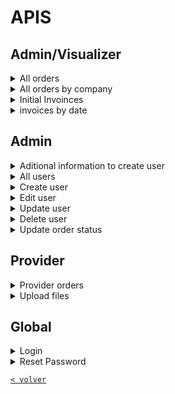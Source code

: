 # APIS

## Admin/Visualizer

<details>
	<summary>All orders</summary>
Get all orders from all providers

<br>

GET
```php
{url}/allOrders/{token}
```
BODY
```php
// no data
```
RESPONSE 
```json
[
	{
		"general_total_to_pay": 19910.01,
		"general_total_debt": 19910.01,
		"general_total_pay": 0,
		"companies": [
			{
				"id": 8,
				"social_reason": "Donnelly and Sons",
				"rfc": "SIN ASIGNAR",
				"orders_total": 1,
				"total_to_pay": 204,
				"total_debt": 204,
				"total_pay": 0,
				"orders": [
					{
						"id": 1,
						"code_sale": "PED1230",
						"type_purchase": "Pedido",
						"sequence": "COMPRAS PEDIDO",
						"company": "PROMO LIFE",
						"code_purchase": "OC9691",
						"order_date": "2023-02-13 19:16:56",
						"provider_name": "Donnelly and Sons",
						"provider_address": "8873 Hessel Square\nReillyfort, OR 59045",
						"planned_date": "2023-02-22 16:52:34",
						"supplier_representative": "Prof. Andreanne Yundt",
						"total": "204.00",
						"status": 1,
						"invoice": null,
						"xml": null,
						"payment_status": "En validacion",
						"products_data": [
							{
								"data": {
								"id": 1,
								"odoo_product_id": "43",
								"product": "delectus enim",
								"description": "Voluptatem voluptatum rem sint optio inventore id.",
								"planned_date": "2023-02-23 06:51:55",
								"company": "PROMO LIFE",
								"quantity": "1714",
								"quantity_delivered": "1714",
								"quantity_invoiced": "1067",
								"measurement_unit": "Pieza",
								"unit_price": "52.00",
								"subtotal": "507.00",
								"pucharse_order_id": 1,
								}
							}
						]
					},
					{
						"id": 11,
						"social_reason": "Kiehn, Mayert and Sauer",
						"rfc": "SIN ASIGNAR",
						"orders_total": 1,
						"total_to_pay": 130,
						"total_debt": 130,
						"total_pay": 0,
						"orders": [
							{
								"id": 2,
								"code_sale": "PED5656",
								"type_purchase": "Pedido",
								"sequence": "COMPRAS PEDIDO",
								"company": "BH TRADEMARKET",
								"code_purchase": "OT1093",
								"order_date": "2023-02-12 04:21:27",
								"provider_name": "Kiehn, Mayert and Sauer",
								"provider_address": "30875 Zackary Tunnel Suite 375\nLake Nolanland, MO 84295",
								"planned_date": "2023-02-23 00:53:13",
								"supplier_representative": "Dr. Oral Monahan MD",
								"total": "130.00",
								"status": 1,
								"invoice": null,
								"xml": null,
								"payment_status": "En validacion",
								"products_data": [
									{
										"id": 2,
										"odoo_product_id": "99",
										"product": "odio molestias",
										"description": "Aut atque iure saepe eos.",
										"planned_date": "2023-02-22 05:28:01",
										"company": "PROMO LIFE",
										"quantity": "1996",
										"quantity_delivered": "1996",
										"quantity_invoiced": "966",
										"measurement_unit": "Pieza",
										"unit_price": "7.00",
										"subtotal": "889.00",
										"pucharse_order_id": 2
									},
									{
										"id": 3,
										"odoo_product_id": "140",
										"product": "ut nulla",
										"description": "Voluptatibus dolorum minus repudiandae laudantium.",
										"planned_date": "2023-02-17 04:53:20",
										"company": "PROMO LIFE",
										"quantity": "1097",
										"quantity_delivered": "1097",
										"quantity_invoiced": "154",
										"measurement_unit": "Pieza",
										"unit_price": "72.00",
										"subtotal": "626.00",
										"pucharse_order_id": 2
									}
								]
							}
						]
					},
				]
			},
		]
	}
]
```

ERROR RESPONSE 
```json
[
	{
		"message": "Token invalido"
	}
]
```
```json
[
	{
		"message": "Acceso restringido"
	}
]
```
</details>




<details>
	<summary>All orders by company </summary>
Get all orders from a specific providers

<br>

GET
```php
{url}/allOrdersByCompany/{token}
```
BODY
```php
// no data
```
RESPONSE 
```json
[
	{
		"social_reason": "BH TRADE MARKET SA DE CV",
		"companies": [
			{
				"id": 48,
				"social_reason": "ABEL MANZANO SANCHEZ",
				"rfc": "SIN ASIGNAR",
				"orders_total": 1,
				"total_to_pay": 3352.4,
				"total_debt": 3352.4,
				"total_pay": 0,
				"orders": [
					{
						"id": 21,
						"code_sale": "PED-15068",
						"type_purchase": "Pedido",
						"sequence": "COMPRAS PEDIDOS",
						"company": "BH TRADE MARKET SA DE CV",
						"code_purchase": "OC-12985",
						"order_date": "2022-01-28 16:53:08",
						"provider_name": "ABEL MANZANO SANCHEZ",
						"provider_address": "TITERES, 1301 A, LOS REGUILETES, México, 67286, México, Centro",
						"planned_date": "2022-02-01 16:52:57",
						"supplier_representative": "TEAM VDE",
						"total": "3352.40",
						"status": 1,
						"invoice": null,
						"xml": null,
						"payment_status": "En validacion",
						"products_data": [
							{
								"id": 43,
								"odoo_product_id": "40215",
								"product": "GAFETE PVC 8.5X5.5 CON SUAJE PARA LANDYARD",
								"description": "GAFETE PVC 8.5X5.5 CON SUAJE PARA LANDYARD",
								"planned_date": "2022-02-01 16:52:57",
								"company": "BH TRADE MARKET SA DE CV",
								"quantity": "100",
								"quantity_delivered": "0",
								"quantity_invoiced": "100",
								"measurement_unit": "Pieza",
								"unit_price": "16.00",
								"subtotal": "1600.00",
								"pucharse_order_id": 21
							},
							{
							"id": 44,
							"odoo_product_id": "43118",
							"product": "LANDYARD SATINADO 85X2 CM SUBLIMADO 1 CARA LOGO MARGARITA VILLE",
							"description": "LANDYARD SATINADO 85X2 CM SUBLIMADO 1 CARA LOGO MARGARITA VILLE",
							"planned_date": "2022-02-01 16:53:01",
							"company": "BH TRADE MARKET SA DE CV",
							"quantity": "100",
							"quantity_delivered": "0",
							"quantity_invoiced": "100",
							"measurement_unit": "Pieza",
							"unit_price": "12.90",
							"subtotal": "1290.00",
							"pucharse_order_id": 21
							}
						]
					}
				]
			},
			{
				"id": 49,
				"social_reason": "FOR PROMOTIONAL, S.A. DE C.V.",
				"rfc": "SIN ASIGNAR",
				"orders_total": 1,
				"total_to_pay": 6436.61,
				"total_debt": 6436.61,
				"total_pay": 0,
				"orders": [
					{
						"id": 22,
						"code_sale": "PED-15006",
						"type_purchase": "Pedido",
						"sequence": "COMPRAS PEDIDOS",
						"company": "BH TRADE MARKET SA DE CV",
						"code_purchase": "OC-12957",
						"order_date": "2021-05-06 21:22:06",
						"provider_name": "FOR PROMOTIONAL, S.A. DE C.V.",
						"provider_address": " ",
						"planned_date": "2021-05-07 21:21:52",
						"supplier_representative": "FERNANDA MICHELL DIAZ HERNANDEZ",
						"total": "6436.61",
						"status": 1,
						"invoice": null,
						"xml": null,
						"payment_status": "En validacion",
						"products_data": [
							{
							"id": 45,
							"odoo_product_id": "42993",
							"product": "Cilindro color azul DEXTER de plástico con tapa enroscable",
							"description": "Cilindro color azul DEXTER de plástico con tapa enroscable",
							"planned_date": "2021-05-07 21:21:52",
							"company": "BH TRADE MARKET SA DE CV",
							"quantity": "510",
							"quantity_delivered": "510",
							"quantity_invoiced": "510",
							"measurement_unit": "Pieza",
							"unit_price": "10.88",
							"subtotal": "5548.80",
							"pucharse_order_id": 22
							}
						]
					}
				]
			}
		]
	},
	{
		"social_reason": "PROMO LIFE",
		"companies": [
			{
				"id": 48,
				"social_reason": "ABEL MANZANO SANCHEZ",
				"rfc": "SIN ASIGNAR",
				"orders_total": 1,
				"total_to_pay": 3352.4,
				"total_debt": 3352.4,
				"total_pay": 0,
				"orders": [
					{
						"id": 21,
						"code_sale": "PED-15068",
						"type_purchase": "Pedido",
						"sequence": "COMPRAS PEDIDOS",
						"company": "BH TRADE MARKET SA DE CV",
						"code_purchase": "OC-12985",
						"order_date": "2022-01-28 16:53:08",
						"provider_name": "ABEL MANZANO SANCHEZ",
						"provider_address": "TITERES, 1301 A, LOS REGUILETES, México, 67286, México, Centro",
						"planned_date": "2022-02-01 16:52:57",
						"supplier_representative": "TEAM VDE",
						"total": "3352.40",
						"status": 1,
						"invoice": null,
						"xml": null,
						"payment_status": "En validacion",
						"products_data": [
							{
								"id": 43,
								"odoo_product_id": "40215",
								"product": "GAFETE PVC 8.5X5.5 CON SUAJE PARA LANDYARD",
								"description": "GAFETE PVC 8.5X5.5 CON SUAJE PARA LANDYARD",
								"planned_date": "2022-02-01 16:52:57",
								"company": "BH TRADE MARKET SA DE CV",
								"quantity": "100",
								"quantity_delivered": "0",
								"quantity_invoiced": "100",
								"measurement_unit": "Pieza",
								"unit_price": "16.00",
								"subtotal": "1600.00",
								"pucharse_order_id": 21
							},
							{
								"id": 44,
								"odoo_product_id": "43118",
								"product": "LANDYARD SATINADO 85X2 CM SUBLIMADO 1 CARA LOGO MARGARITA VILLE",
								"description": "LANDYARD SATINADO 85X2 CM SUBLIMADO 1 CARA LOGO MARGARITA VILLE",
								"planned_date": "2022-02-01 16:53:01",
								"company": "BH TRADE MARKET SA DE CV",
								"quantity": "100",
								"quantity_delivered": "0",
								"quantity_invoiced": "100",
								"measurement_unit": "Pieza",
								"unit_price": "12.90",
								"subtotal": "1290.00",
								"pucharse_order_id": 21
							}
						]
					}
				]
			}
		]
	},
]
```

ERROR RESPONSE 
```json
[
	{
		"message": "Token invalido"
	}
]
```
```json
[
	{
		"message": "Acceso restringido"
	}
]
```
</details>

<details>
	<summary>Initial Invoinces</summary>
Get all orders by company, per a specific cut day (today) and the next orders

<br>

GET
```php
{url}/generalInitialInvoinces
```
BODY
```php
{
	// no data
}
```
RESPONSE 
```json
[
    {
        "social_reason": "BH TRADE MARKET SA DE CV",
        "order_data": [
            {
                "general_total_to_pay": 0,
                "general_total_debt": 0,
                "general_total_pay": 0,
                "first_date_data": [
                    {
                        "date": "2022-12-22",
                        "first_date_total_to_pay": 0,
                        "first_date_total_debt": 0,
                        "first_date_total_pay": 0
                    }
                ],
                "second_date_data": [
                    {
                        "date": "2023-01-22",
                        "second_date_total_to_pay": 0,
                        "second_date_total_debt": 0,
                        "second_date_total_pay": 0
                    }
                ],
                "third_date_data": [
                    {
                        "date": "2023-02-22",
                        "third_date_total_to_pay": 0,
                        "third_date_total_debt": 0,
                        "third_date_total_pay": 0
                    }
                ],
                "next_orders_data": []
            }
        ]
    },
    {
        "social_reason": "PROMO LIFE",
        "order_data": [
            {
                "general_total_to_pay": 4448,
                "general_total_debt": 4448,
                "general_total_pay": 0,
                "first_date_data": [
                    {
                        "date": "2022-12-22",
                        "first_date_total_to_pay": 0,
                        "first_date_total_debt": 0,
                        "first_date_total_pay": 0
                    }
                ],
                "second_date_data": [
                    {
                        "date": "2023-01-22",
                        "second_date_total_to_pay": 2199,
                        "second_date_total_debt": 2199,
                        "second_date_total_pay": 0
                    }
                ],
                "third_date_data": [
                    {
                        "date": "2023-02-22",
                        "third_date_total_to_pay": 2249,
                        "third_date_total_debt": 2249,
                        "third_date_total_pay": 0
                    }
                ],
                "next_orders_data": [
                    {
                        "id": 1,
                        "code_sale": "PED1230",
                        "type_purchase": "Pedido",
                        "sequence": "COMPRAS PEDIDO",
                        "company": "PROMO LIFE",
                        "code_purchase": "OC9691",
                        "order_date": "2023-02-13 19:16:56",
                        "provider_name": "Donnelly and Sons",
                        "provider_address": "8873 Hessel Square\nReillyfort, OR 59045",
                        "planned_date": "2023-02-23 16:52:34",
                        "supplier_representative": "Prof. Andreanne Yundt",
                        "total": "204.00",
                        "status": 1,
                        "invoice": null,
                        "xml": null,
                        "payment_status": "En validacion"
                    }
                ]
            }
        ]
    },
]
```

</details>


<details>
	<summary> invoices by date</summary>
Get all orders by company, per a specific cut day and the next orders

<br>

POST
```php
{url}/invoicesByDate
```
BODY
```php
{
	"end": "2023-02-21"
}
```
RESPONSE 
```json
[
    {
        "social_reason": "BH TRADE MARKET SA DE CV",
        "order_data": [
            {
                "general_total_to_pay": 0,
                "general_total_debt": 0,
                "general_total_pay": 0,
                "first_date_data": [
                    {
                        "date": "2022-12-21",
                        "first_date_total_to_pay": 0,
                        "first_date_total_debt": 0,
                        "first_date_total_pay": 0
                    }
                ],
                "second_date_data": [
                    {
                        "date": "2023-01-21",
                        "second_date_total_to_pay": 0,
                        "second_date_total_debt": 0,
                        "second_date_total_pay": 0
                    }
                ],
                "third_date_data": [
                    {
                        "date": "2023-02-21",
                        "third_date_total_to_pay": 0,
                        "third_date_total_debt": 0,
                        "third_date_total_pay": 0
                    }
                ],
                "next_orders_data": []
            }
        ]
    },
    {
        "social_reason": "PROMO LIFE",
        "order_data": [
            {
                "general_total_to_pay": 4398,
                "general_total_debt": 4398,
                "general_total_pay": 0,
                "first_date_data": [
                    {
                        "date": "2022-12-21",
                        "first_date_total_to_pay": 0,
                        "first_date_total_debt": 0,
                        "first_date_total_pay": 0
                    }
                ],
                "second_date_data": [
                    {
                        "date": "2023-01-21",
                        "second_date_total_to_pay": 2199,
                        "second_date_total_debt": 2199,
                        "second_date_total_pay": 0
                    }
                ],
                "third_date_data": [
                    {
                        "date": "2023-02-21",
                        "third_date_total_to_pay": 2199,
                        "third_date_total_debt": 2199,
                        "third_date_total_pay": 0
                    }
                ],
                "next_orders_data": [
                    {
                        "id": 14,
                        "code_sale": "PED6659",
                        "type_purchase": "Pedido",
                        "sequence": "COMPRAS PEDIDO",
                        "company": "PROMO LIFE",
                        "code_purchase": "OT8717",
                        "order_date": "2023-02-10 14:50:18",
                        "provider_name": "Muller-Nitzsche",
                        "provider_address": "78555 Hermann Loaf Apt. 953\nKunzebury, SC 91198",
                        "planned_date": "2023-02-22 10:20:51",
                        "supplier_representative": "Mitchell Sauer",
                        "total": "50.00",
                        "status": 1,
                        "invoice": null,
                        "xml": null,
                        "payment_status": "En validacion"
                    },
                    {
                        "id": 1,
                        "code_sale": "PED1230",
                        "type_purchase": "Pedido",
                        "sequence": "COMPRAS PEDIDO",
                        "company": "PROMO LIFE",
                        "code_purchase": "OC9691",
                        "order_date": "2023-02-13 19:16:56",
                        "provider_name": "Donnelly and Sons",
                        "provider_address": "8873 Hessel Square\nReillyfort, OR 59045",
                        "planned_date": "2023-02-22 16:52:34",
                        "supplier_representative": "Prof. Andreanne Yundt",
                        "total": "204.00",
                        "status": 1,
                        "invoice": null,
                        "xml": null,
                        "payment_status": "En validacion"
                    }
                ]
            }
        ]
    },
]
```

ERROR RESPONSE 
```json
[
	{
		"message": "ordenes no disponibles en fecha seleccionada"
	}
]
```

</details>



## Admin

<details>
	<summary>Aditional information to create user</summary>
Specific information to create, update a user, or filter information.
<br>

GET
```php
{url}/requiredUserData
```
BODY
```php
// no data
```
RESPONSE 
```json
[
	{
		"roles": [
			{
				"id": 1,
				"name": "admin",
				"display_name": "administrador",
				"description": "",
				"created_at": "2023-02-22T17:25:23.000000Z",
				"updated_at": "2023-02-22T17:25:23.000000Z"
			},
			{
				"id": 2,
				"name": "provider",
				"display_name": "proveedor",
				"description": "",
				"created_at": "2023-02-22T17:25:23.000000Z",
				"updated_at": "2023-02-22T17:25:23.000000Z"
			},
			{
				"id": 3,
				"name": "billtopay",
				"display_name": "cuentas por pagar",
				"description": "",
				"created_at": "2023-02-22T17:25:23.000000Z",
				"updated_at": "2023-02-22T17:25:23.000000Z"
			},
			{
				"id": 4,
				"name": "visualizer",
				"display_name": "visualizador",
				"description": "",
				"created_at": "2023-02-22T17:25:23.000000Z",
				"updated_at": "2023-02-22T17:25:23.000000Z"
			}
		],
		"companies": [
			{
				"id": 1,
				"social_reason": "SIN ASIGNAR",
				"rfc": "SIN ASIGNAR",
				"created_at": "2023-02-22T17:25:23.000000Z",
				"updated_at": "2023-02-22T17:25:23.000000Z"
			},
			{
				"id": 2,
				"social_reason": "BH TRADE MARKET SA DE CV",
				"rfc": "0987654321",
				"created_at": "2023-02-22T17:25:23.000000Z",
				"updated_at": "2023-02-22T17:25:23.000000Z"
			},
			{
				"id": 3,
				"social_reason": "PROMO LIFE S DE RL DE CV",
				"rfc": "1234123412",
				"created_at": "2023-02-22T17:25:23.000000Z",
				"updated_at": "2023-02-22T17:25:23.000000Z"
			},
		]
	}
]
```
</details>

<details>
	<summary>All users</summary>
Get all the users from the database
<br>

GET
```php
{url}/allUsers/{token}
```
BODY
```php
// no data
```
RESPONSE 
```json
[
    {
        "users": [
            {
                "id": 1,
                "fullname": "Nombre Administrador",
                "rfc": "123456789012",
                "email": "admin@test.com",
                "status_id": 1,
                "local_company_id": 1,
                "provider_company": null,
                "role_id": 1
            },
            {
                "id": 2,
                "fullname": "Nombre Administrador 2",
                "rfc": "35467869756",
                "email": "admin2@test.com",
                "status_id": 1,
                "local_company_id": 1,
                "provider_company": null,
                "role_id": 1
            },
            {
                "id": 3,
                "fullname": "Nombre Cuentas por pagar",
                "rfc": "1122334455",
                "email": "billtopay@test.com",
                "status_id": 1,
                "local_company_id": 1,
                "provider_company": null,
                "role_id": 3
            },
            {
                "id": 4,
                "fullname": "Nombre Visualizador",
                "rfc": "9988776655",
                "email": "visualizer@test.com",
                "status_id": 1,
                "local_company_id": 1,
                "provider_company": null,
                "role_id": 4
            },
        ],
        "providers": [
            {
                "id": 5,
                "fullname": "Alta Lynch II",
                "rfc": null,
                "email": "regan.stoltenberg@example.org",
                "status_id": 1,
                "local_company_id": null,
                "provider_company": "Donnelly and Sons",
                "role_id": 2
            },
            {
                "id": 6,
                "fullname": "Ms. Marquise Mante III",
                "rfc": null,
                "email": "milo.frami@example.org",
                "status_id": 1,
                "local_company_id": null,
                "provider_company": "Kiehn, Mayert and Sauer",
                "role_id": 2
            },
            {
                "id": 7,
                "fullname": "Kelton Dach",
                "rfc": null,
                "email": "marian34@example.org",
                "status_id": 1,
                "local_company_id": null,
                "provider_company": "McKenzie, Fritsch and Reynolds",
                "role_id": 2
            },
            {
                "id": 8,
                "fullname": "Pansy Larson II",
                "rfc": null,
                "email": "worn@example.com",
                "status_id": 1,
                "local_company_id": null,
                "provider_company": "Jones Ltd",
                "role_id": 2
            },
            {
                "id": 9,
                "fullname": "Ms. Elyssa Kshlerin",
                "rfc": null,
                "email": "aubrey.upton@example.org",
                "status_id": 1,
                "local_company_id": null,
                "provider_company": "Schumm-Parker",
                "role_id": 2
            },
            {
                "id": 10,
                "fullname": "Danial Littel",
                "rfc": null,
                "email": "murazik.sam@example.com",
                "status_id": 1,
                "local_company_id": null,
                "provider_company": "Emard Inc",
                "role_id": 2
            },
        ]
    }
]
```
</details>


<details>
	<summary>Create user</summary>
Create new user in database.

---

### Reference data

Roles

| role_id      | name |
| ----------- | ----------- |
| 1  | Administrador   |
| 2  | Proveedor     |
| 3  | Cuentas por pagar     |
| 4  | Visualizador        |

LocalCompanies

| local_company_id      | name |
| ----------- | ----------- |
| 1  | BH TRADE MARKET SA DE CV   |
| 2  | PROMO LIFE S DE RL DE CV     |
| 3  | TRADE MARKET 57   |

Status

| id | name |
| ----------- | ----------- |
| 1  | activo  |
| 2  | baja    |

<br/>

To set a provider_company, check  **Aditional information to create user**

<br/>

### Data to send

| Required data      | type |
| ----------- | ----------- |
| fullname | String      |
| email | String      |
| password  | String  |
| status_id | int  |
| role_id | int  |
| token | String  |


| Optional data      | value |
| ----------- | ----------- |
| rfc  | String or null |
| local_company_id | int  |
| provider_company | String or null |

<br/>

---

<br>

POST
```php
{url}/storeUser
```
BODY
```json
{
	"fullname": "User fullname",
    "rfc": "User rfc | no required",
    "email":"User email",
    "password": "User password",
    "role_id": 1 ,
    "provider_company":  "Provider company name",
	"local_company_id":  1 ,
	"token": "Admin token",
}
```
RESPONSE 
```json
[	
	{
		"message": "Usuario creado satisfactoriamente"
		
	}
]

```

ERROR RESPONSE 
```json
[	
	{
		"message": "Este correo ya está en uso"
		
	}
]

```

```json
[	
	{
		"message": "Token invalidoe"
		
	}
]

```

```json
[	
	{
		"message": "Acceso restringido"
		
	}
]

```

</details>

<details>
	<summary>Edit user</summary>
Get specific information for a user.

<br>

GET
```php
{url}/editUser/{user_id}
```
BODY
```php
// no data
```
RESPONSE 
```json
[	
	{
		"id": 1,
		"fullname": "Admin name",
		"rfc": "123456789012",
		"email": "admin@test.com",
		"status_id": 1,
		"provider_company": "Provider company name",
		"local_company_id": 1,
		"role_id": 1
	}
]
```

ERROR RESPONSE 
```json
[
	{
		"message": "Usuario no encontrado"
	}
]
```
</details>


<details>
	<summary>Update user</summary>
Update specific information for a user.

---

### Reference data

Roles

| role_id      | name |
| ----------- | ----------- |
| 1  | Administrador   |
| 2  | Proveedor     |
| 3  | Cuentas por pagar     |
| 4  | Visualizador        |

LocalCompanies

| local_company_id      | name |
| ----------- | ----------- |
| 1  | BH TRADE MARKET SA DE CV   |
| 2  | PROMO LIFE S DE RL DE CV     |
| 3  | TRADE MARKET 57   |

Status

| id | name |
| ----------- | ----------- |
| 1  | activo  |
| 2  | baja    |

To set a provider_company, check  **Aditional information to create user**

<br/>

### Data to send

| Required data      | type |
| ----------- | ----------- |
| id  | int       |
| fullname | String      |
| email | String      |
| status_id | int  |
| role_id | int  |
| token | String  |


| Optional data      | value |
| ----------- | ----------- |
| rfc  | String or null |
| password  | String or null     |
| local_company_id | int  |
| provider_company | String or null |

<br/>

---


POST
```php
{url}/updateUser
```
BODY
```json
{

	"id": 1,
	"fullname": "Admin name",
	"rfc": "123456789012",
	"email": "admin@test.com",
	"status_id": 1,
	"provider_company": "Provider company name",
	"local_company_id": 1,
	"role_id": 1,
	"token": "admin token",
}
```
RESPONSE 
```json
[	
	{
		"message": "usuario actualizado satisfactoriamente",
	}
]
```

ERROR RESPONSE 
```json
[
	{
		"message": "Token invalido"
	}
]
```

```json
[
	{
		"message": "Acceso restringido"
	}
]
```
</details>


<details>
	<summary>Delete user</summary>
Delete specific information for a user (Change status)

<br>

---

### Data to send

| Required data      | type |
| ----------- | ----------- |
| id  | int       |
| token | String  |


<br/>

---

POST
```php
{url}/deleteUser
```
BODY
```json
{
	"id": 1,
	"token" : "Admin token",
}
```
RESPONSE 
```json
[	
	{
		"message": "Usuario eliminado satisfactoriamente"
	}
]
```

ERROR RESPONSE 
```json
[
	{
		"message": "Usuario no encontrado"
	}
]
```
```json
[
	{
		"message": "Token invalido"
	}
]
```
```json
[
	{
		"message": "Acceso restringido"
	}
]
```

</details>

<details>
	<summary>Update order status</summary>
Change the order status from the orders.

---

### Reference data

Status

| id      | name |  
| ----------- | ----------- |
| 1 | En validacion   | 
| 2 | Validado     | 
| 3 | Por pagar | 
| 4 | Pagado  | 

<br>

### Data to send

| Required data      | type |
| ----------- | ----------- |
| token  | String       |
| order_id | int  |
| status | int  |


<br/>

---


POST
```php
{url}/updateOrderStatus
```
BODY
```json
{
	"token": "Admin token" ,
	"order_id" : 1,
	"status" : 1,
}
```
RESPONSE 
```json
[	
	{
		"message": "Orden actualizada correctamente"
	}
]
```

ERROR RESPONSE 
```json
[
	{
		"message": "Acceso restringido"
	}
]
```
```json
[
	{
		"message": "Token invalido"
	}
]
```

</details>



## Provider

<details>
	<summary>Provider orders</summary>
Get all the orders by provider that match with the logged user.

<br>

GET
```php
{url}/providerOrders/{token}
```
BODY
```php
// no data
```
RESPONSE 
```json
[
    {
        "id": 11,
        "code_sale": "PED4103",
        "type_purchase": "Pedido",
        "sequence": "COMPRAS MAQUILA",
        "company": "BH TRADEMARKET",
        "code_purchase": "OC9122",
        "order_date": "2023-02-14 15:34:24",
        "provider_name": "Bosco LLC",
        "provider_address": "96418 Aliyah Canyon\nSouth Kristyview, CA 44481",
        "planned_date": "2023-02-23 06:42:38",
        "supplier_representative": "Berry Roob",
        "total": "817.00",
        "status": 1,
        "invoice": null,
        "xml": null,
        "payment_status": "En validacion",
        "product": [
            {
                "id": 21,
                "odoo_product_id": "55",
                "product": "deleniti quia",
                "description": "At voluptatem est corrupti saepe accusantium.",
                "planned_date": "2023-02-20 21:29:21",
                "company": "PROMO LIFE",
                "quantity": "245",
                "quantity_delivered": "245",
                "quantity_invoiced": "154",
                "measurement_unit": "Pieza",
                "unit_price": "59.00",
                "subtotal": "317.00",
                "pucharse_order_id": 11
            },
            {
                "id": 22,
                "odoo_product_id": "25",
                "product": "suscipit quae",
                "description": "Et aperiam ut maxime aliquid fugit id.",
                "planned_date": "2023-02-21 04:25:31",
                "company": "BH TRADEMARKET",
                "quantity": "1711",
                "quantity_delivered": "1711",
                "quantity_invoiced": "1592",
                "measurement_unit": "Pieza",
                "unit_price": "91.00",
                "subtotal": "440.00",
                "pucharse_order_id": 11
            },
            {
                "id": 23,
                "odoo_product_id": "87",
                "product": "eos ipsam",
                "description": "Sunt magnam dolores alias quasi.",
                "planned_date": "2023-02-22 18:17:41",
                "company": "PROMO LIFE",
                "quantity": "1543",
                "quantity_delivered": "1543",
                "quantity_invoiced": "1038",
                "measurement_unit": "Pieza",
                "unit_price": "99.00",
                "subtotal": "876.00",
                "pucharse_order_id": 11
            }
        ]
    }
]
```

ERROR RESPONSE 
```json
[
	{
		"message": "Usuario no encontrado"
	}
]
```
</details>


<details>
	<summary>Upload files</summary>
Route used to upload xml and pdf files, you can upload one document or two.

<br>

POST
```php
{url}/updateFiles
```
BODY
```json
{
	"order_id": 1,
	"xml": "xml file",
	"pdf": "pdf file",
}
```
RESPONSE 
```json
[
	{
		"xml": "storage/xml/namefile.xml",
        "pdf": "storage/pdf/namefile.pdf",
	}
]
```

ERROR RESPONSE 
```json
[
	{
		"xml": "storage/xml/namefile.xml",
        "pdf": "storage/pdf/namefile.pdf",
	}
]
```
</details>


## Global

<details>
	<summary>Login</summary>
<br>

POST
```php
{url}/login
```
BODY
```php
"email": "USER EMAIL",
"password": "USER PASSWORD",
```
RESPONSE 
```json
[
	{
		"fullname": "USER NAME",
		"token": "USER TOKEN",
		"role": "USER ROLE"
	}
]
```
</details>


<details>
	<summary>Reset Password</summary>
<br>

POST
```php
{url}/reset-password
```
BODY
```php
"email": "USER EMAIL",
```
RESPONSE
```json
[
	{
		"message": "Email enviado con exito",
	}
]
```

ERROR RESPONSE
```json
[
	{
		"message": "Usuario no encontrado",
	}
]
```
</details>



[`< volver`](../README.md)